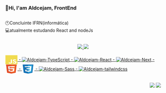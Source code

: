 ### 🙂Hi, I'am Aldcejam, FrontEnd

  ##
  🕚Concluinte IFRN(informática) <br>
  💻atualmente estudando React and nodeJs

  ##
<div align="center">
  <a href="https://github.com/aldcejam">
  <img height="180em" src="https://github-readme-stats.vercel.app/api?username=aldcejam&show_icons=true&theme=radical&include_all_commits=true&count_private=true"/>
  <img height="130em" src="https://github-readme-stats.vercel.app/api/top-langs/?username=aldcejam&layout=compact&langs_count=7&theme=radical"/>
</div>
<div style="display: inline_block"><br>
  <img align="center" alt="Aldcejam-Js" height="30" width="40" src="https://raw.githubusercontent.com/devicons/devicon/master/icons/javascript/javascript-plain.svg"> - 
  <img align="center" alt="Aldcejam-TypeScript" height="30" width="40" src="https://cdn.jsdelivr.net/gh/devicons/devicon/icons/typescript/typescript-original.svg" /> - 
  <img align="center" alt="Aldcejam-React" height="30" width="40" src="https://cdn.jsdelivr.net/gh/devicons/devicon/icons/react/react-original-wordmark.svg" /> - 
  <img align="center" alt="Aldcejam-Next" height="30" width="40" src="https://cdn.jsdelivr.net/gh/devicons/devicon/icons/nextjs/nextjs-line.svg" /> - 
  <img align="center" alt="Aldcejam-HTML" height="30" width="40" src="https://raw.githubusercontent.com/devicons/devicon/master/icons/html5/html5-original.svg"> - 
  <img align="center" alt="Aldcejam-CSS" height="30" width="40" src="https://raw.githubusercontent.com/devicons/devicon/master/icons/css3/css3-original.svg"> - 
  <img align="center" alt="Aldcejam-Sass" height="30" width="40" src="https://cdn.jsdelivr.net/gh/devicons/devicon/icons/sass/sass-original.svg"> - 
  <img align="center" alt="Aldcejam-tailwindcss" height="30" width="40" src="https://cdn.jsdelivr.net/gh/devicons/devicon/icons/tailwindcss/tailwindcss-plain.svg">
  
   
</div>

  ##
  
<div align="right">
  <a href = "mailto:aldcejamj923@gmail.com"><img src="https://img.shields.io/badge/-Gmail-%23333?style=for-the-badge&logo=gmail&logoColor=white" target="_blank"></a>
  <a href = ""> <img src="https://cdn.jsdelivr.net/gh/devicons/devicon/icons/linkedin/linkedin-original.svg" target="_blank"> </a>
</div>
